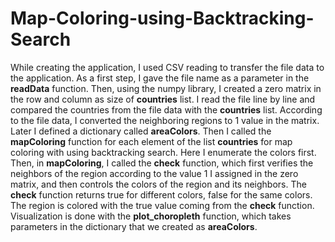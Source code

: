# Map-Coloring-using-Backtracking-Search
While creating the application, I used CSV reading to transfer the file data to the application. As a first step, I gave the file name as a parameter in the **readData** function. Then, using the numpy library, I created a zero matrix in the row and column as size of **countries** list. I read the file line by line and compared the countries from the file data with the **countries** list. According to the file data, I converted the neighboring regions to 1 value in the matrix. Later I defined a dictionary called **areaColors**.
Then I called the **mapColoring** function for each element of the list **countries** for map coloring with using backtracking search. Here I enumerate the colors first. Then, in **mapColoring**, I called the **check** function, which first verifies the neighbors of the region according to the value 1 I assigned in the zero matrix, and then controls the colors of the region and its neighbors. The **check** function returns true for different colors, false for the same colors. The region is colored with the true value coming from the **check** function. Visualization is done with the **plot_choropleth** function, which takes parameters in the dictionary that we created as **areaColors**.
